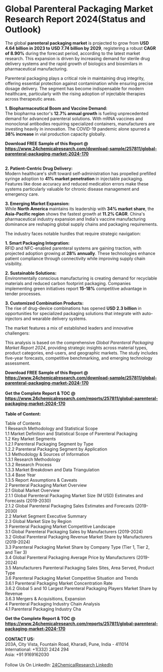 <h1>Global Parenteral Packaging Market Research Report 2024(Status and Outlook)</h1><p>The global <strong>parenteral packaging market</strong> is projected to grow from <strong>USD 4.64 billion in 2023 to USD 7.74 billion by 2029</strong>, registering a robust <strong>CAGR of 8.90%</strong> during the forecast period, according to the latest market research. This expansion is driven by increasing demand for sterile drug delivery systems and the rapid growth of biologics and biosimilars in pharmaceutical manufacturing.</p><p>Parenteral packaging plays a critical role in maintaining drug integrity, offering essential protection against contamination while ensuring precise dosage delivery. The segment has become indispensable for modern healthcare, particularly with the rising adoption of injectable therapies across therapeutic areas.</p><p><strong>1. Biopharmaceutical Boom and Vaccine Demand:</strong><br>
The biopharma sector's <strong>12.7% annual growth</strong> is fueling unprecedented demand for advanced parenteral solutions. With mRNA vaccines and monoclonal antibodies requiring specialized containers, manufacturers are investing heavily in innovation. The COVID-19 pandemic alone spurred a <strong>38% increase</strong> in vial production capacity globally.</p><div><b>Download FREE Sample of this Report @ 
            <a href="https://www.24chemicalresearch.com/download-sample/257811/global-parenteral-packaging-market-2024-170">
            https://www.24chemicalresearch.com/download-sample/257811/global-parenteral-packaging-market-2024-170</a></b></div><br><p><strong>2. Patient-Centric Drug Delivery:</strong><br>
Modern healthcare's shift toward self-administration has propelled prefilled syringe adoption to <strong>41% market penetration</strong> in injectable packaging. Features like dose accuracy and reduced medication errors make these systems particularly valuable for chronic disease management and emergency care.</p><p><strong>3. Emerging Market Expansion:</strong><br>
While <strong>North America</strong> maintains its leadership with <strong>34% market share</strong>, the <strong>Asia-Pacific region</strong> shows the fastest growth at <strong>11.2% CAGR</strong>. China's pharmaceutical industry expansion and India's vaccine manufacturing dominance are reshaping global supply chains and packaging requirements.</p><p>The industry faces notable hurdles that require strategic navigation:</p><p><strong>1. Smart Packaging Integration:</strong><br>
RFID and NFC-enabled parenteral systems are gaining traction, with projected adoption growing at <strong>28% annually</strong>. These technologies enhance patient compliance through connectivity while improving supply chain visibility.</p><p><strong>2. Sustainable Solutions:</strong><br>
Environmentally conscious manufacturing is creating demand for recyclable materials and reduced carbon footprint packaging. Companies implementing green initiatives report <strong>15-18%</strong> competitive advantage in tender processes.</p><p><strong>3. Customized Combination Products:</strong><br>
The rise of drug-device combinations has opened <strong>USD 2.3 billion</strong> in opportunities for specialized packaging solutions that integrate with auto-injectors and wearable delivery systems.</p><p>The market features a mix of established leaders and innovative challengers:</p><p>This analysis is based on the comprehensive <em>Global Parenteral Packaging Market Report 2024</em>, providing strategic insights across material types, product categories, end-users, and geographic markets. The study includes five-year forecasts, competitive benchmarking, and emerging technology assessment.</p><div><b>Download FREE Sample of this Report @ 
            <a href="https://www.24chemicalresearch.com/download-sample/257811/global-parenteral-packaging-market-2024-170">
            https://www.24chemicalresearch.com/download-sample/257811/global-parenteral-packaging-market-2024-170</a></b></div><br><div><b>Get the Complete Report & TOC @ 
            <a href="https://www.24chemicalresearch.com/reports/257811/global-parenteral-packaging-market-2024-170">
            https://www.24chemicalresearch.com/reports/257811/global-parenteral-packaging-market-2024-170</a></b></div><br>
            <b>Table of Content:</b><p>Table of Contents<br />
1 Research Methodology and Statistical Scope<br />
1.1 Market Definition and Statistical Scope of Parenteral Packaging<br />
1.2 Key Market Segments<br />
1.2.1 Parenteral Packaging Segment by Type<br />
1.2.2 Parenteral Packaging Segment by Application<br />
1.3 Methodology & Sources of Information<br />
1.3.1 Research Methodology<br />
1.3.2 Research Process<br />
1.3.3 Market Breakdown and Data Triangulation<br />
1.3.4 Base Year<br />
1.3.5 Report Assumptions & Caveats<br />
2 Parenteral Packaging Market Overview<br />
2.1 Global Market Overview<br />
2.1.1 Global Parenteral Packaging Market Size (M USD) Estimates and Forecasts (2019-2030)<br />
2.1.2 Global Parenteral Packaging Sales Estimates and Forecasts (2019-2030)<br />
2.2 Market Segment Executive Summary<br />
2.3 Global Market Size by Region<br />
3 Parenteral Packaging Market Competitive Landscape<br />
3.1 Global Parenteral Packaging Sales by Manufacturers (2019-2024)<br />
3.2 Global Parenteral Packaging Revenue Market Share by Manufacturers (2019-2024)<br />
3.3 Parenteral Packaging Market Share by Company Type (Tier 1, Tier 2, and Tier 3)<br />
3.4 Global Parenteral Packaging Average Price by Manufacturers (2019-2024)<br />
3.5 Manufacturers Parenteral Packaging Sales Sites, Area Served, Product Type<br />
3.6 Parenteral Packaging Market Competitive Situation and Trends<br />
3.6.1 Parenteral Packaging Market Concentration Rate<br />
3.6.2 Global 5 and 10 Largest Parenteral Packaging Players Market Share by Revenue<br />
3.6.3 Mergers & Acquisitions, Expansion<br />
4 Parenteral Packaging Industry Chain Analysis<br />
4.1 Parenteral Packaging Industry Cha</p><div><b>Get the Complete Report & TOC @ 
            <a href="https://www.24chemicalresearch.com/reports/257811/global-parenteral-packaging-market-2024-170">
            https://www.24chemicalresearch.com/reports/257811/global-parenteral-packaging-market-2024-170</a></b></div><br><b>CONTACT US:</b><br>
            203A, City Vista, Fountain Road, Kharadi, Pune, India - 411014<br>
            International: +1(332) 2424 294<br>
            Asia: +91 9169162030 <br><br>
            Follow Us On LinkedIn: <a href="https://www.linkedin.com/company/24chemicalresearch/">24ChemicalResearch LinkedIn</a>